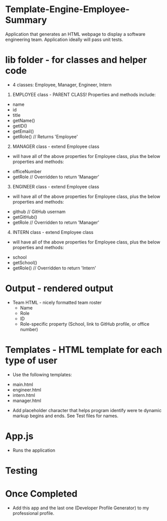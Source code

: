# Template-Engine-Employee-Summary
Application that generates an HTML webpage to display a software engineering team.  Application ideally will pass unit tests.

# lib folder - for classes and helper code
- 4 classes: Employee, Manager, Engineer, Intern

1. EMPLOYEE class - PARENT CLASS! Properties and methods include:
 * name
 * id
 * title
 * getName()
 * getID()
 * getEmail()
 * getRole() // Returns 'Employee'
 
2. MANAGER class - extend Employee class
 * will have all of the above properties for Employee class, plus the below properties and methods:
  + officeNumber
  + getRole // Overridden to return 'Manager'

3. ENGINEER class - extend Employee class
 * will have all of the above properties for Employee class, plus the below properties and methods:
  + github // GitHub usernam
  + getGitHub()
  + getRole // Overridden to return 'Manager'

4. INTERN class - extend Employee class
 * will have all of the above properties for Employee class, plus the below properties and methods:
  + school
  + getSchool()
  + getRole() // Overridden to return 'Intern'

# Output - rendered output
 * Team HTML - nicely formatted team roster
   + Name
   + Role
   + ID
   + Role-specific property (School, link to GitHub profile, or office number)

# Templates - HTML template for each type of user
 * Use the following templates:
  + main.html
  + engineer.html
  + intern.html
  + manager.html
 * Add placeholder character that helps program identify were te dynamic markup begins and ends.  See Test files for names.

# App.js
 * Runs the application

# Testing

# Once Completed
- Add this app and the last one (Developer Profile Generator) to my professional profile.



